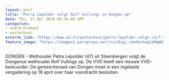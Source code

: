 ```yaml
---
layout: post
title: "Petra Lepolder volgt Rolf Vullings in Dongen op"
date: Thu, 11 Apr 2019 09:34:00 GMT
categories: 
- noord-brabant 
- oosterhout 
externe_link: "https://www.ad.nl/oosterhout/petra-lepolder-volgt-rolf-vullings-in-dongen-op~aac2459f/"
feature_image: "https://images2.persgroep.net/rcs/Digj_xXmSmrbopLbMqWH7eaQUto/diocontent/145297392/_fitwidth/400/?appId=21791a8992982cd8da851550a453bd7f&quality=0.7"
---
```


DONGEN - Wethouder Petra Lepolder (47) uit Steenbergen volgt de Dongense wethouder Rolf Vullings op. De VVD heeft een nieuwe VVD-bestuurder. De gemeenteraad van Dongen moet in een ingelaste vergadering op 18 april over haar voordracht besluiten.
